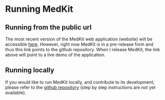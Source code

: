 # Running MedKit

## Running from the public url 

The most recent version of the MedKit web application \(website\) will be accessible [here](https://github.com/sheunaluko/react_app_builder/tree/master/src/apps/medkit). However, right now MedKit is in a pre-release form and thus this link points to the github repository. When I release MedKit, the link above will point to a live demo of the application. 

## Running locally 

If you would like to run MedKit locally, and contribute to its development, please refer to the [github repository](https://github.com/sheunaluko/react_app_builder/tree/master/src/apps/medkit) \(step by step instructions are not yet available\). 



